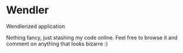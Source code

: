 Wendler
=======

Wendlerized application

Nothing fancy, just stashing my code online. Feel free to browse it and comment on anything that looks bizarre :)

